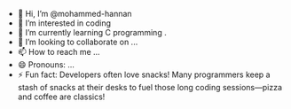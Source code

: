 - 👋 Hi, I’m @mohammed-hannan
- 👀 I’m interested in coding
- 🌱 I’m currently learning C programming .
- 💞️ I’m looking to collaborate on ...
- 📫 How to reach me ...
- 😄 Pronouns: ...
- ⚡ Fun fact: Developers often love snacks! Many programmers keep a stash of snacks at their desks to fuel those long coding sessions—pizza and coffee are classics!

<!---
mohammed-hannan/mohammed-hannan is a ✨ special ✨ repository because its `README.md` (this file) appears on your GitHub profile.
You can click the Preview link to take a look at your changes.
--->
